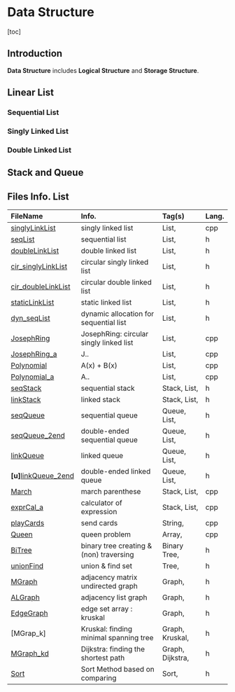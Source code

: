 # Data Structure

[toc]

## Introduction

**Data Structure**    includes **Logical Structure** and **Storage Structure**.

## Linear List

### Sequential List

### Singly Linked List

### Double Linked List

## Stack and Queue

## Files Info. List

| FileName | Info. | Tag(s) | Lang. |
| :--- | :--- | :--- | :--- |
| [singlyLinkList] | singly linked list | List, | cpp |
| [seqList] | sequential list | List, | h |
| [doubleLinkList] | double linked list | List, | h |
| [cir_singlyLinkList] | circular singly linked list | List, | h |
| [cir_doubleLinkList] | circular double linked list | List, | h |
| [staticLinkList] | static linked list | List, | h |
| [dyn_seqList] | dynamic allocation for sequential list | List, | h |
| [JosephRing] | JosephRing: circular singly linked list | List, | cpp |
| [JosephRing_a] | J.. | List, | cpp |
| [Polynomial] | A(x) + B(x) | List, | cpp |
| [Polynomial_a] | A.. | List, | cpp |
| [seqStack] | sequential stack | Stack, List, | h|
| [linkStack] | linked stack | Stack, List, | h |
| [seqQueue] | sequential queue | Queue, List, | h |
| [seqQueue_2end] | double-ended sequential queue | Queue, List, | h |
| [linkQueue] | linked queue | Queue, List, | h |
| **[u]**[linkQueue_2end] | double-ended linked queue | Queue, List, | h |
| [March] | march parenthese | Stack, List, | cpp |
| [exprCal_a] | calculator of expression | Stack, List, | cpp |
| [playCards] | send cards | String, | cpp |
| [Queen] | queen problem | Array, | cpp |
| [BiTree] | binary tree creating & (non) traversing | Binary Tree, | h |
| [unionFind] | union & find set | Tree, | h |
| [MGraph] | adjacency matrix undirected graph | Graph, | h |
| [ALGraph] | adjacency list graph | Graph, | h |
| [EdgeGraph] | edge set array : kruskal | Graph, | h |
| [MGrap_k] | Kruskal: finding minimal spanning tree | Graph, Kruskal, | h |
| [MGraph_kd] | Dijkstra: finding the shortest path | Graph, Dijkstra, | h |
| [Sort] | Sort Method based on comparing | Sort, | h |

[Sort]: ./Sort.h
[MGraph_k]: ./MGraph_k.h
[MGraph_kd]: ./MGraph_kd.h
[EdgeGraph]: ./EdgeGraph.h
[ALGraph]: ./ALGraph.h
[MGraph]: ./MGraph.h
[unionFind]: ./unionFind.h
[BiTree]: ./BiTree.h
[Queen]: ./Queen.cpp
[playCards]: ./playCards.cpp
[exprCal_a]: ./exprCal_a.cpp
[March]: ./March.cpp
[linkQueue_2end]: ./linkQueue_2end.h
[linkQueue]: ./linkQueue.h
[seqQueue_2end]: ./seqQueue_2end.h
[seqQueue]: ./seqQueue.h
[linkStack]: ./linkStack.h
[seqStack]: ./seqStack.h
[Polynomial_a]: ./Polynomial_a.cpp
[Polynomial]: ./Polynomial.cpp
[JosephRing_a]: ./JosephRing_a.cpp
[JosephRing]: ./JosephRing.cpp
[dyn_seqList]: ./dyn_seqList.h
[staticLinkList]: ./staticLinkList.h
[cir_doubleLinkList]: ./cir_doubleLinkList.h
[cir_singlyLinkList]: ./cir_singlyLinkList.h
[doubleLinkList]: ./doubleLinkList.h
[seqList]: ./seqList.h
[singlyLinkList]: ./singlyLinkList.cpp


